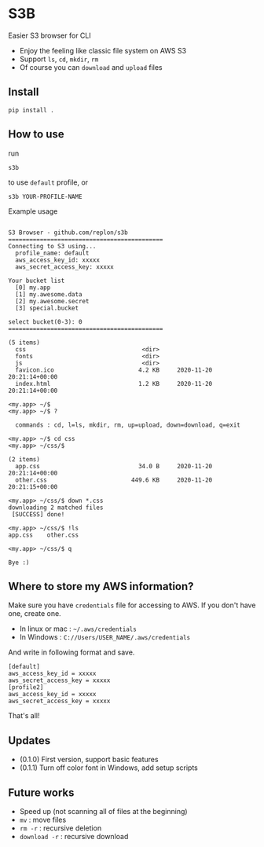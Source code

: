# S3B
Easier S3 browser for CLI

- Enjoy the feeling like classic file system on AWS S3
- Support `ls`, `cd`, `mkdir`, `rm`
- Of course you can `download` and `upload` files

## Install

```shell script
pip install .
```

## How to use
run
```shell script
s3b
```
to use `default` profile, or
```shell script
s3b YOUR-PROFILE-NAME
```

Example usage
```shell script

S3 Browser - github.com/replon/s3b
============================================
Connecting to S3 using...
  profile_name: default
  aws_access_key_id: xxxxx
  aws_secret_access_key: xxxxx

Your bucket list
  [0] my.app
  [1] my.awesome.data
  [2] my.awesome.secret
  [3] special.bucket

select bucket(0-3): 0
============================================

(5 items)
  css                                 <dir>
  fonts                               <dir>
  js                                  <dir>
  favicon.ico                        4.2 KB     2020-11-20 20:21:14+00:00
  index.html                         1.2 KB     2020-11-20 20:21:14+00:00

<my.app> ~/$
<my.app> ~/$ ?

  commands : cd, l=ls, mkdir, rm, up=upload, down=download, q=exit

<my.app> ~/$ cd css
<my.app> ~/css/$

(2 items)
  app.css                            34.0 B     2020-11-20 20:21:14+00:00
  other.css                        449.6 KB     2020-11-20 20:21:15+00:00

<my.app> ~/css/$ down *.css
downloading 2 matched files
 [SUCCESS] done!

<my.app> ~/css/$ !ls
app.css    other.css

<my.app> ~/css/$ q

Bye :)

```
## Where to store my AWS information?
Make sure you have `credentials` file for accessing to AWS. If you don't have one, create one. 
- In linux or mac : `~/.aws/credentials`
- In Windows : `C://Users/USER_NAME/.aws/credentials`

And write in following format and save.

```text
[default]
aws_access_key_id = xxxxx
aws_secret_access_key = xxxxx
[profile2]
aws_access_key_id = xxxxx
aws_secret_access_key = xxxxx
```
That's all!

## Updates

- (0.1.0) First version, support basic features
- (0.1.1) Turn off color font in Windows, add setup scripts

## Future works

- Speed up (not scanning all of files at the beginning)
- `mv` : move files
- `rm -r` : recursive deletion
- `download -r` : recursive download